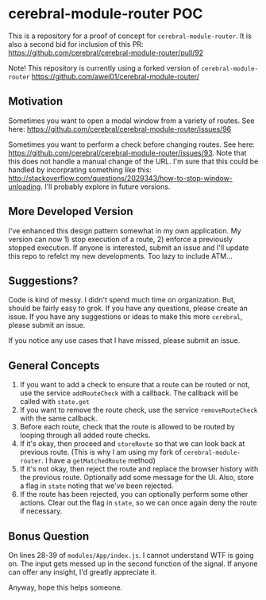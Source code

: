 # cerebral-module-router POC

This is a repository for a proof of concept for `cerebral-module-router`. It is also a second bid for inclusion of this PR: https://github.com/cerebral/cerebral-module-router/pull/92

Note! This repository is currently using a forked version of `cerebral-module-router` https://github.com/awei01/cerebral-module-router/

## Motivation

Sometimes you want to open a modal window from a variety of routes. See here: https://github.com/cerebral/cerebral-module-router/issues/96

Sometimes you want to perform a check before changing routes. See here: https://github.com/cerebral/cerebral-module-router/issues/93. Note that this does not handle a manual change of the URL. I'm sure that this could be handled by incorprating something like this: http://stackoverflow.com/questions/2029343/how-to-stop-window-unloading. I'll probably explore in future versions.

## More Developed Version

I've enhanced this design pattern somewhat in my own application. My version can now 1) stop execution of a route, 2) enforce a previously stopped execution. If anyone is interested, submit an issue and I'll update this repo to refelct my new developments. Too lazy to include ATM... 

## Suggestions?
Code is kind of messy. I didn't spend much time on organization. But, should be fairly easy to grok. If you have any questions, please create an issue. If you have any suggestions or ideas to make this more `cerebral`, please submit an issue.

If you notice any use cases that I have missed, please submit an issue.

## General Concepts
1. If you want to add a check to ensure that a route can be routed or not, use the service `addRouteCheck` with a callback. The callback will be called with `state.get`
1. If you want to remove the route check, use the service `removeRouteCheck` with the same callback.
1. Before each route, check that the route is allowed to be routed by looping through all added route checks.
1. If it's okay, then proceed and `storeRoute` so that we can look back at previous route. (This is why I am using my fork of `cerebral-module-router`. I have a `getMatchedRoute` method)
1. If it's not okay, then reject the route and replace the browser history with the previous route. Optionally add some message for the UI. Also, store a flag in `state` noting that we've been rejected.
1. If the route has been rejected, you can optionally perform some other actions. Clear out the flag in `state`, so we can once again deny the route if necessary.

## Bonus Question
On lines 28-39 of `modules/App/index.js`. I cannot understand WTF is going on. The input gets messed up in the second function of the signal. If anyone can offer any insight, I'd greatly appreciate it.

Anyway, hope this helps someone.

